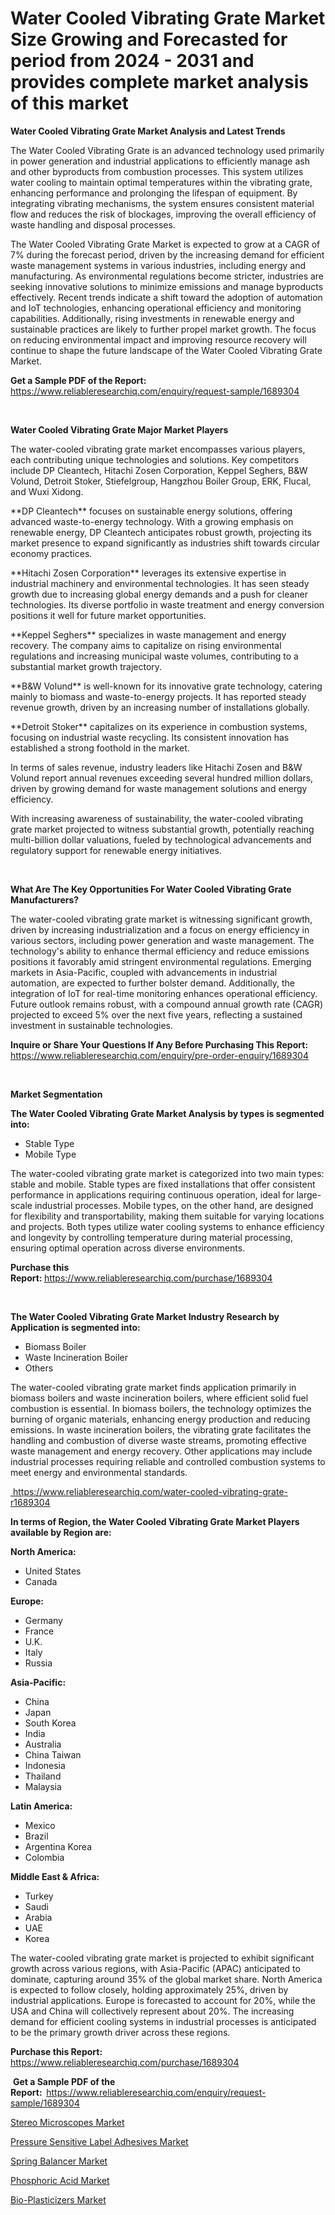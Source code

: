 <p><h1>Water Cooled Vibrating Grate Market Size Growing and Forecasted for period from 2024 - 2031 and provides complete market analysis of this market</h1></p><p><strong>Water Cooled Vibrating Grate Market Analysis and Latest Trends</strong></p>
<p><p>The Water Cooled Vibrating Grate is an advanced technology used primarily in power generation and industrial applications to efficiently manage ash and other byproducts from combustion processes. This system utilizes water cooling to maintain optimal temperatures within the vibrating grate, enhancing performance and prolonging the lifespan of equipment. By integrating vibrating mechanisms, the system ensures consistent material flow and reduces the risk of blockages, improving the overall efficiency of waste handling and disposal processes.</p><p>The Water Cooled Vibrating Grate Market is expected to grow at a CAGR of 7% during the forecast period, driven by the increasing demand for efficient waste management systems in various industries, including energy and manufacturing. As environmental regulations become stricter, industries are seeking innovative solutions to minimize emissions and manage byproducts effectively. Recent trends indicate a shift toward the adoption of automation and IoT technologies, enhancing operational efficiency and monitoring capabilities. Additionally, rising investments in renewable energy and sustainable practices are likely to further propel market growth. The focus on reducing environmental impact and improving resource recovery will continue to shape the future landscape of the Water Cooled Vibrating Grate Market.</p></p>
<p><strong>Get a Sample PDF of the Report:&nbsp;</strong> <a href="https://www.reliableresearchiq.com/enquiry/request-sample/1689304?utm_campaign=1088&utm_medium=2&utm_source=Github&utm_content=ia&utm_term=17102024&utm_id=water-cooled-vibrating-grate">https://www.reliableresearchiq.com/enquiry/request-sample/1689304</a></p>
<p>&nbsp;</p>
<p><strong>Water Cooled Vibrating Grate Major Market Players</strong></p>
<p><p>The water-cooled vibrating grate market encompasses various players, each contributing unique technologies and solutions. Key competitors include DP Cleantech, Hitachi Zosen Corporation, Keppel Seghers, B&W Volund, Detroit Stoker, Stiefelgroup, Hangzhou Boiler Group, ERK, Flucal, and Wuxi Xidong.</p><p>**DP Cleantech** focuses on sustainable energy solutions, offering advanced waste-to-energy technology. With a growing emphasis on renewable energy, DP Cleantech anticipates robust growth, projecting its market presence to expand significantly as industries shift towards circular economy practices.</p><p>**Hitachi Zosen Corporation** leverages its extensive expertise in industrial machinery and environmental technologies. It has seen steady growth due to increasing global energy demands and a push for cleaner technologies. Its diverse portfolio in waste treatment and energy conversion positions it well for future market opportunities.</p><p>**Keppel Seghers** specializes in waste management and energy recovery. The company aims to capitalize on rising environmental regulations and increasing municipal waste volumes, contributing to a substantial market growth trajectory. </p><p>**B&W Volund** is well-known for its innovative grate technology, catering mainly to biomass and waste-to-energy projects. It has reported steady revenue growth, driven by an increasing number of installations globally.</p><p>**Detroit Stoker** capitalizes on its experience in combustion systems, focusing on industrial waste recycling. Its consistent innovation has established a strong foothold in the market.</p><p>In terms of sales revenue, industry leaders like Hitachi Zosen and B&W Volund report annual revenues exceeding several hundred million dollars, driven by growing demand for waste management solutions and energy efficiency.</p><p>With increasing awareness of sustainability, the water-cooled vibrating grate market projected to witness substantial growth, potentially reaching multi-billion dollar valuations, fueled by technological advancements and regulatory support for renewable energy initiatives.</p></p>
<p>&nbsp;</p>
<p><strong>What Are The Key Opportunities For Water Cooled Vibrating Grate Manufacturers?</strong></p>
<p><p>The water-cooled vibrating grate market is witnessing significant growth, driven by increasing industrialization and a focus on energy efficiency in various sectors, including power generation and waste management. The technology's ability to enhance thermal efficiency and reduce emissions positions it favorably amid stringent environmental regulations. Emerging markets in Asia-Pacific, coupled with advancements in industrial automation, are expected to further bolster demand. Additionally, the integration of IoT for real-time monitoring enhances operational efficiency. Future outlook remains robust, with a compound annual growth rate (CAGR) projected to exceed 5% over the next five years, reflecting a sustained investment in sustainable technologies.</p></p>
<p><strong>Inquire or Share Your Questions If Any Before Purchasing This Report:</strong> <a href="https://www.reliableresearchiq.com/enquiry/pre-order-enquiry/1689304?utm_campaign=1088&utm_medium=2&utm_source=Github&utm_content=ia&utm_term=17102024&utm_id=water-cooled-vibrating-grate">https://www.reliableresearchiq.com/enquiry/pre-order-enquiry/1689304</a></p>
<p>&nbsp;</p>
<p><strong>Market Segmentation</strong></p>
<p><strong>The Water Cooled Vibrating Grate Market Analysis by types is segmented into:</strong></p>
<p><ul><li>Stable Type</li><li>Mobile Type</li></ul></p>
<p><p>The water-cooled vibrating grate market is categorized into two main types: stable and mobile. Stable types are fixed installations that offer consistent performance in applications requiring continuous operation, ideal for large-scale industrial processes. Mobile types, on the other hand, are designed for flexibility and transportability, making them suitable for varying locations and projects. Both types utilize water cooling systems to enhance efficiency and longevity by controlling temperature during material processing, ensuring optimal operation across diverse environments.</p></p>
<p><strong>Purchase this Report:&nbsp;</strong><a href="https://www.reliableresearchiq.com/purchase/1689304?utm_campaign=1088&utm_medium=2&utm_source=Github&utm_content=ia&utm_term=17102024&utm_id=water-cooled-vibrating-grate">https://www.reliableresearchiq.com/purchase/1689304</a></p>
<p>&nbsp;</p>
<p><strong>The Water Cooled Vibrating Grate Market Industry Research by Application is segmented into:</strong></p>
<p><ul><li>Biomass Boiler</li><li>Waste Incineration Boiler</li><li>Others</li></ul></p>
<p><p>The water-cooled vibrating grate market finds application primarily in biomass boilers and waste incineration boilers, where efficient solid fuel combustion is essential. In biomass boilers, the technology optimizes the burning of organic materials, enhancing energy production and reducing emissions. In waste incineration boilers, the vibrating grate facilitates the handling and combustion of diverse waste streams, promoting effective waste management and energy recovery. Other applications may include industrial processes requiring reliable and controlled combustion systems to meet energy and environmental standards.</p></p>
<p><a href="https://www.reliableresearchiq.com/water-cooled-vibrating-grate-r1689304?utm_campaign=1088&utm_medium=2&utm_source=Github&utm_content=ia&utm_term=17102024&utm_id=water-cooled-vibrating-grate">&nbsp;https://www.reliableresearchiq.com/water-cooled-vibrating-grate-r1689304</a></p>
<p><strong>In terms of Region, the Water Cooled Vibrating Grate Market Players available by Region are:</strong></p>
<p>
    <p> <strong> North America: </strong>
        <ul>
            <li>United States</li>
            <li>Canada</li>
        </ul>
        </p> 
    <p> <strong> Europe: </strong>
        <ul>
            <li>Germany</li>
            <li>France</li>
            <li>U.K.</li>
            <li>Italy</li>
            <li>Russia</li>
        </ul>
        </p> 
    <p> <strong> Asia-Pacific: </strong>
        <ul>
            <li>China</li>
            <li>Japan</li>
            <li>South Korea</li>
            <li>India</li>
            <li>Australia</li>
            <li>China Taiwan</li>
            <li>Indonesia</li>
            <li>Thailand</li>
            <li>Malaysia</li>
        </ul>
        </p> 
    <p> <strong> Latin America: </strong>
        <ul>
            <li>Mexico</li>
            <li>Brazil</li>
            <li>Argentina Korea</li>
            <li>Colombia</li>
        </ul>
        </p> 
    <p> <strong> Middle East & Africa: </strong>
        <ul>
            <li>Turkey</li>
            <li>Saudi</li>
            <li>Arabia</li>
            <li>UAE</li>
            <li>Korea</li>
        </ul>
    </p>
    </p>
<p><p>The water-cooled vibrating grate market is projected to exhibit significant growth across various regions, with Asia-Pacific (APAC) anticipated to dominate, capturing around 35% of the global market share. North America is expected to follow closely, holding approximately 25%, driven by industrial applications. Europe is forecasted to account for 20%, while the USA and China will collectively represent about 20%. The increasing demand for efficient cooling systems in industrial processes is anticipated to be the primary growth driver across these regions.</p></p>
<p><strong>Purchase this Report: </strong><a href="https://www.reliableresearchiq.com/purchase/1689304?utm_campaign=1088&utm_medium=2&utm_source=Github&utm_content=ia&utm_term=17102024&utm_id=water-cooled-vibrating-grate">https://www.reliableresearchiq.com/purchase/1689304</a></p>
<p>&nbsp;<strong>Get a Sample PDF of the Report:&nbsp;&nbsp;</strong><a href="https://www.reliableresearchiq.com/enquiry/request-sample/1689304?utm_campaign=1088&utm_medium=2&utm_source=Github&utm_content=ia&utm_term=17102024&utm_id=water-cooled-vibrating-grate">https://www.reliableresearchiq.com/enquiry/request-sample/1689304</a></p>
<p><strong></strong></p>
<p><p><a href="https://issuu.com/reportprime-2/docs/stereo-microscopes-market-size-2030_827f70dba14bc1?utm_campaign=1088&utm_medium=2&utm_source=Github&utm_content=ia&utm_term=17102024&utm_id=water-cooled-vibrating-grate">Stereo Microscopes Market</a></p><p><a href="https://github.com/wanvigsqmunsenr/Market-Research-Report-List-1/blob/main/pressure-sensitive-label-adhesives-market.md?utm_campaign=1088&utm_medium=2&utm_source=Github&utm_content=ia&utm_term=17102024&utm_id=water-cooled-vibrating-grate">Pressure Sensitive Label Adhesives Market</a></p><p><a href="https://issuu.com/reportprime-2/docs/spring-balancer-market-size-2030.pp_ed0d6a162c776d?utm_campaign=1088&utm_medium=2&utm_source=Github&utm_content=ia&utm_term=17102024&utm_id=water-cooled-vibrating-grate">Spring Balancer Market</a></p><p><a href="https://www.linkedin.com/pulse/phosphoric-acid-market-forecast-global-trends-analysis-from-dqpnf?utm_campaign=1088&utm_medium=2&utm_source=Github&utm_content=ia&utm_term=17102024&utm_id=water-cooled-vibrating-grate">Phosphoric Acid Market</a></p><p><a href="https://github.com/alea79alre/Market-Research-Report-List-1/blob/main/bio-plasticizers-market.md?utm_campaign=1088&utm_medium=2&utm_source=Github&utm_content=ia&utm_term=17102024&utm_id=water-cooled-vibrating-grate">Bio-Plasticizers Market</a></p></p>